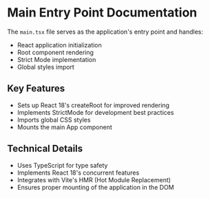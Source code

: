 # Main Entry Point Documentation

The `main.tsx` file serves as the application's entry point and handles:

- React application initialization
- Root component rendering
- Strict Mode implementation
- Global styles import

## Key Features

- Sets up React 18's createRoot for improved rendering
- Implements StrictMode for development best practices
- Imports global CSS styles
- Mounts the main App component

## Technical Details

- Uses TypeScript for type safety
- Implements React 18's concurrent features
- Integrates with Vite's HMR (Hot Module Replacement)
- Ensures proper mounting of the application in the DOM